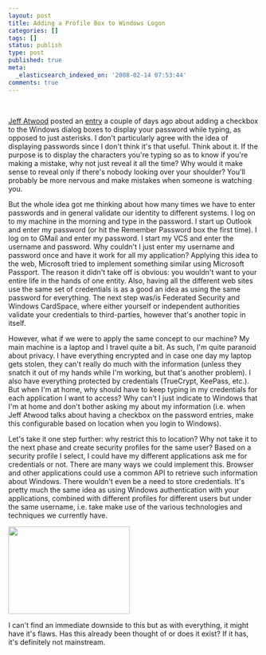 ```yaml
---
layout: post
title: Adding a Profile Box to Windows Logon
categories: []
tags: []
status: publish
type: post
published: true
meta:
  _elasticsearch_indexed_on: '2008-02-14 07:53:44'
comments: true
---
```

&nbsp;

<a href="http://www.codinghorror.com">Jeff Atwood</a> posted an <a href="http://www.codinghorror.com/blog/archives/001056.html">entry</a> a couple of days ago about adding a checkbox to the Windows dialog boxes to display your password while typing, as opposed to just asterisks. I don't particularly agree with the idea of displaying passwords since I don't think it's that useful. Think about it. If the purpose is to display the characters you're typing so as to know if you're making a mistake, why not just reveal it all the time? Why would it make sense to reveal only if there's nobody looking over your shoulder? You'll probably be more nervous and make mistakes when someone is watching you.

But the whole idea got me thinking about how many times we have to enter passwords and in general validate our identity to different systems. I log on to my machine in the morning and type in the password. I start up Outlook and enter my password (or hit the Remember Password box the first time). I log on to GMail and enter my password. I start my VCS and enter the username and password. Why couldn't I just enter my username and password once and have it work for all my application? Applying this idea to the web, Microsoft tried to implement something similar using Microsoft Passport. The reason it didn't take off is obvious: you wouldn't want to your entire life in the hands of one entity. Also, having all the different web sites use the same set of credentials is as a good an idea as using the same password for everything. The next step was/is Federated Security and Windows CardSpace, where either yourself or independent authorities validate your credentials to third-parties, however that's another topic in itself.

However, what if we were to apply the same concept to our machine? My main machine is a laptop and I travel quite a bit. As such, I'm quite paranoid about privacy. I have everything encrypted and in case one day my laptop gets stolen, they can't really do much with the information (unless they snatch it out of my hands while I'm working, but that's another problem). I also have everything protected by credentials (TrueCrypt, KeePass, etc.). But when I'm at home, why should have to keep typing in my credentials for each application I want to access? Why can't I just indicate to Windows that I'm at home and don't bother asking my about my information (i.e. when Jeff Atwood talks about having a checkbox on the password entries, make this configurable based on location when you login to Windows).

Let's take it one step further: why restrict this to location? Why not take it to the next phase and create security profiles for the same user? Based on a security profile I select, I could have my different applications ask me for credentials or not. There are many ways we could implement this. Browser and other applications could use a common API to retrieve such information about Windows. There wouldn't even be a need to store credentials. It's pretty much the same idea as using Windows authentication with your applications, combined with different profiles for different users but under the same username, i.e. take make use of the various technologies and techniques we currently have.

<a href="http://hhariri.files.wordpress.com/2008/02/6.png"><img class="alignnone size-full wp-image-653" title="6" src="http://hhariri.files.wordpress.com/2008/02/6.png" alt="" width="244" height="175" /></a>

I can't find an immediate downside to this but as with everything, it might have it's flaws. Has this already been thought of or does it exist? If it has, it's definitely not mainstream.
